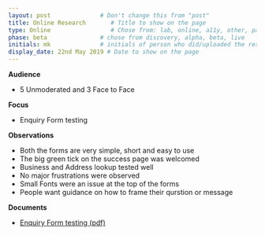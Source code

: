 ```yaml
---
layout: post              # Don't change this from "post"
title: Online Research       # Title to show on the page
type: Online                 # Chose from: lab, online, a11y, other, partner
phase: beta               # chose from discovery, alpha, beta, live
initials: mk              # initials of person who did/uploaded the research
display_date: 22nd May 2019 # Date to show on the page
---
```


**Audience**
- 5 Unmoderated and 3 Face to Face

**Focus**
- Enquiry Form testing

**Observations**
- Both the forms are very simple, short and easy to use
- The big green tick on the success page was welcomed
- Business and Address lookup tested well
- No major frustrations were observed
- Small Fonts were an issue at the top of the forms
- People want guidance on how to frame their qurstion or message

**Documents**
- [ Enquiry Form testing (pdf) ](../files/SEP_2019_Sep_EnquiryFormTestingV5b.pdf)
